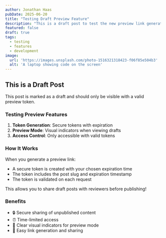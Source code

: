 ```yaml
---
author: Jonathan Haas
pubDate: 2025-06-20
title: "Testing Draft Preview Feature"
description: "This is a draft post to test the new preview link generation feature"
featured: false
draft: true
tags:
  - testing
  - features
  - development
image:
  url: 'https://images.unsplash.com/photo-1516321318423-f06f85e504b3'
  alt: 'A laptop showing code on the screen'
---
```


## This is a Draft Post

This post is marked as a draft and should only be visible with a valid preview token.

### Testing Preview Features

1. **Token Generation**: Secure tokens with expiration
2. **Preview Mode**: Visual indicators when viewing drafts
3. **Access Control**: Only accessible with valid tokens

### How It Works

When you generate a preview link:
- A secure token is created with your chosen expiration time
- The token includes the post slug and expiration timestamp
- The token is validated on each request

This allows you to share draft posts with reviewers before publishing!

### Benefits

- 🔒 Secure sharing of unpublished content
- ⏰ Time-limited access
- 👀 Clear visual indicators for preview mode
- 🔗 Easy link generation and sharing
